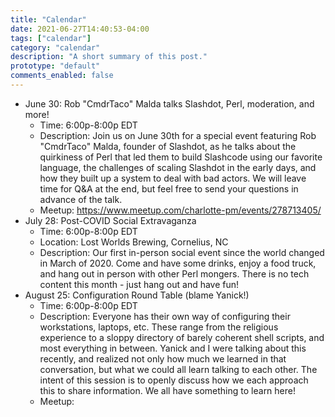 ```yaml
---
title: "Calendar"
date: 2021-06-27T14:40:53-04:00
tags: ["calendar"]
category: "calendar"
description: "A short summary of this post."
prototype: "default"
comments_enabled: false
---
```


* June 30: Rob "CmdrTaco" Malda talks Slashdot, Perl, moderation, and more!
    * Time: 6:00p-8:00p EDT
    * Description: Join us on June 30th for a special event featuring Rob "CmdrTaco" Malda, founder of Slashdot, as he talks about the quirkiness of Perl that led them to build Slashcode using our favorite language, the challenges of scaling Slashdot in the early days, and how they built up a system to deal with bad actors. We will leave time for Q&A at the end, but feel free to send your questions in advance of the talk.
    * Meetup: https://www.meetup.com/charlotte-pm/events/278713405/
* July 28: Post-COVID Social Extravaganza
    * Time: 6:00p-8:00p EDT
    * Location: Lost Worlds Brewing, Cornelius, NC
    * Description: Our first in-person social event since the world
      changed in March of 2020. Come and have some drinks, enjoy a food
      truck, and hang out in person with other Perl mongers. There is no
      tech content this month - just hang out and have fun!
* August 25: Configuration Round Table (blame Yanick!)
    * Time: 6:00p-8:00p EDT
    * Description: Everyone has their own way of configuring their
      workstations, laptops, etc. These range from the religious
      experience to a sloppy directory of barely coherent shell scripts,
      and most everything in between. Yanick and I were talking about
      this recently, and realized not only how much we learned in that
      conversation, but what we could all learn talking to each other.
      The intent of this session is to openly discuss how we each
      approach this to share information. We all have something to learn
      here!
    * Meetup: 
